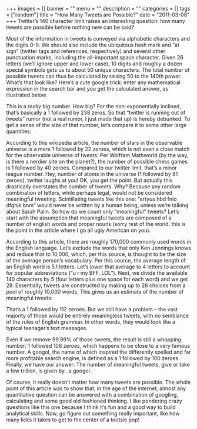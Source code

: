 +++
images = []
banner = ""
menu = ""
description = ""
categories = []
tags = ["random"]
title = "How Many Tweets are Possible?"
date = "2011-03-08"
+++
Twitter’s 140 character limit raises an interesting question: how many tweets are possible before nothing new can be said?

Most of the information in tweets is conveyed via alphabetic characters and the digits 0-9. We should also include the ubiquitous hash mark and “at sign” (twitter tags and references, respectively) and several other punctuation marks, including the all-important space character. Given 26 letters (we’ll ignore upper and lower case), 10 digits and roughly a dozen special symbols gets us to about 50 unique characters. The total number of possible tweets can thus be calculated by raising 50 to the 140th power. What’s that look like? Here’s a cute google trick: enter any mathematical expression in the search bar and you get the calculated answer, as illustrated below.


This is a *really* big number. How big? For the non-exponentially inclined, that’s basically a 1 followed by 238 zeros. So that “twitter is running out of tweets” rumor (not a real rumor, I just made that up) is hereby debunked. To get a sense of the size of that number, let’s compare it to some other large quantities:

According to this wikipedia article, the number of stars in the observable universe is a mere 1 followed by 22 zeroes, which is not even a close match for the observable universe of tweets.
Per Wolfram Mathworld (by the way, is there a nerdier site on the planet?), the number of possible chess games is 1 followed by 40 zeroes. Compared to our twitter limit, that’s a minor league number.
Hey, number of atoms in the universe (1 followed by 81 zeroes), twitter laughs at you!
OK, you get the point. But actually this drastically overstates the number of tweets. Why? Because any random combination of letters, while perhaps legal, would not be considered meaningful tweeting. Scintillating tweets like this one: “ertyus hbd fnio dfghjk bnm” would never be written by a human being, unless we’re talking about Sarah Palin. So how do we count only “meaningful” tweets? Let’s start with the assumption that meaningful tweets are composed of a number of english words and proper nouns (sorry rest of the world, this is the point in the article where I go all ugly American on you).

According to this article, there are roughly 170,000 commonly used words in the English language. Let’s exclude the words that only Ken Jennings knows and reduce that to 10,000, which, per this source, is thought to be the size of the average person’s vocabulary. Per this source, the average length of an English word is 5.1 letters. Let’s lower that average to 4 letters to account for popular abbreviations (“u r my BFF, LOL”). Next, we divide the available 140 characters by 5 (four letters plus one space for each word) and we get 28. Essentially, tweets are constructed by making up to 28 choices from a pool of roughly 10,000 words. This gives us an estimate of the number of meaningful tweets:


That’s a 1 followed by 112 zeroes. But we still have a problem – the vast majority of those would be entirely meaningless tweets, with no semblance of the rules of English grammar. In other words, they would look like a typical teenager’s text messages.

Even if we remove 99.99% of those tweets, the result is still a whopping number: 1 followed 108 zeroes, which happens to be close to a very famous number. A googol, the name of which inspired the differently spelled and far more profitable search engine, is defined as a 1 followed by 100 zeroes. Finally, we have our answer: The number of meaningful tweets, give or take a few trillion, is given by…a googol.

Of course, it really doesn’t matter how many tweets are possible. The whole point of this article was to show that, in the age of the internet, almost any quantitative question can be answered with a combination of googling, calculating and some good old fashioned thinking. I like pondering crazy questions like this one because I think it’s fun and a good way to build analytical skills. Now, go figure out something really important, like how many licks it takes to get to the center of a tootsie pop!



